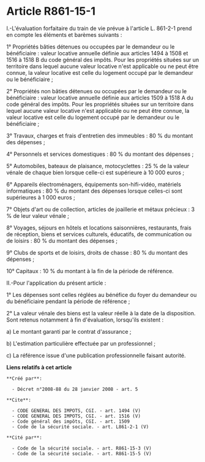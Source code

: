# Article R861-15-1

I.-L'évaluation forfaitaire du train de vie prévue à l'article L. 861-2-1 prend en compte les éléments et barèmes suivants : 

1° Propriétés bâties détenues ou occupées par le demandeur ou le bénéficiaire : valeur locative annuelle définie aux articles
1494 à 1508 et 1516 à 1518 B du code général des impôts. Pour les propriétés situées sur un territoire dans lequel aucune
valeur locative n'est applicable ou ne peut être connue, la valeur locative est celle du logement occupé par le demandeur ou
le bénéficiaire ; 

2° Propriétés non bâties détenues ou occupées par le demandeur ou le bénéficiaire : valeur locative annuelle définie aux
articles 1509 à 1518 A du code général des impôts. Pour les propriétés situées sur un territoire dans lequel aucune valeur
locative n'est applicable ou ne peut être connue, la valeur locative est celle du logement occupé par le demandeur ou le
bénéficiaire ; 

3° Travaux, charges et frais d'entretien des immeubles : 80 % du montant des dépenses ; 

4° Personnels et services domestiques : 80 % du montant des dépenses ; 

5° Automobiles, bateaux de plaisance, motocyclettes : 25 % de la valeur vénale de chaque bien lorsque celle-ci est supérieure
à 10 000 euros ; 

6° Appareils électroménagers, équipements son-hifi-vidéo, matériels informatiques : 80 % du montant des dépenses lorsque
celles-ci sont supérieures à 1 000 euros ; 

7° Objets d'art ou de collection, articles de joaillerie et métaux précieux : 3 % de leur valeur vénale ; 

8° Voyages, séjours en hôtels et locations saisonnières, restaurants, frais de réception, biens et services culturels,
éducatifs, de communication ou de loisirs : 80 % du montant des dépenses ; 

9° Clubs de sports et de loisirs, droits de chasse : 80 % du montant des dépenses ; 

10° Capitaux : 10 % du montant à la fin de la période de référence. 

II.-Pour l'application du présent article : 

1° Les dépenses sont celles réglées au bénéfice du foyer du demandeur ou du bénéficiaire pendant la période de référence ; 

2° La valeur vénale des biens est la valeur réelle à la date de la disposition. Sont retenus notamment à fin d'évaluation,
lorsqu'ils existent : 

a) Le montant garanti par le contrat d'assurance ; 

b) L'estimation particulière effectuée par un professionnel ; 

c) La référence issue d'une publication professionnelle faisant autorité.

**Liens relatifs à cet article**

	**Créé par**:

	  - Décret n°2008-88 du 28 janvier 2008 - art. 5

	**Cite**:

	  - CODE GENERAL DES IMPOTS, CGI. - art. 1494 (V)
	  - CODE GENERAL DES IMPOTS, CGI. - art. 1516 (V)
	  - Code général des impôts, CGI. - art. 1509
	  - Code de la sécurité sociale. - art. L861-2-1 (V)

	**Cité par**:

	  - Code de la sécurité sociale. - art. R861-15-3 (V)
	  - Code de la sécurité sociale. - art. R861-15-5 (V)
